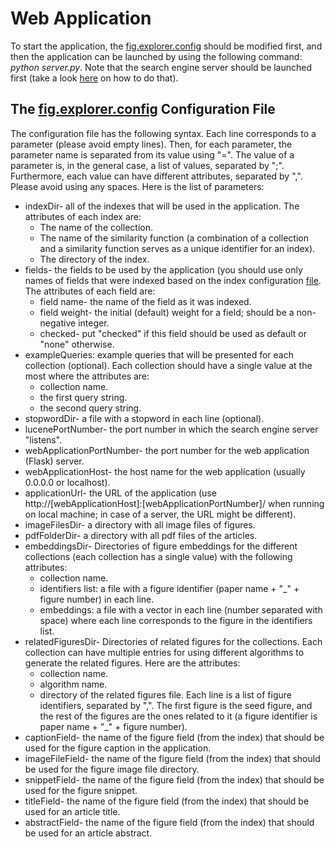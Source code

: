 # Web Application

To start the application, the [fig.explorer.config](https://github.com/saarku/fig-explorer/blob/master/fig.explorer.config) should be modified first, and then the application can be launched by using the following command: *python server.py*. 
Note that the search engine server should be launched first (take a look [here](https://github.com/saarku/fig-explorer/tree/master/lucene-server) on how to do that).

## The [fig.explorer.config](https://github.com/saarku/fig-explorer/blob/master/fig.explorer.config) Configuration File
The configuration file has the following syntax. Each line corresponds to a parameter (please avoid empty lines). Then, for each parameter, the parameter name is separated from its value using "=". The value of a parameter is, in the general case, a list of values, separated by ";". Furthermore, each value can have different attributes, separated by ",". Please avoid using any spaces. Here is the list of parameters:

* indexDir- all of the indexes that will be used in the application. The attributes of each index are:
  * The name of the collection.
  * The name of the similarity function (a combination of a collection and a similarity function serves as a unique identifier for an index).
  * The directory of the index.
* fields- the fields to be used by the application (you should use only names of fields that were indexed based on the index configuration [file](https://github.com/saarku/fig-explorer/blob/master/lucene-server/index.builder.config). The attributes of each field are:
    * field name- the name of the field as it was indexed.
    * field weight- the initial (default) weight for a field; should be a non-negative integer.
    * checked- put "checked" if this field should be used as default or "none" otherwise.
* exampleQueries: example queries that will be presented for each collection (optional). Each collection should have a single value at the most where the attributes are:
    * collection name.
    * the first query string.
    * the second query string.
* stopwordDir- a file with a stopword in each line (optional).
* lucenePortNumber- the port number in which the search engine server "listens".
* webApplicationPortNumber- the port number for the web application (Flask) server.
* webApplicationHost- the host name for the web application (usually 0.0.0.0 or localhost).
* applicationUrl- the URL of the application (use http://[webApplicationHost]:[webApplicationPortNumber]/ when running on local machine; in case of a server, the URL might be different).
* imageFilesDir- a directory with all image files of figures.
* pdfFolderDir- a directory with all pdf files of the articles.
* embeddingsDir- Directories of figure embeddings for the different collections (each collection has a single value) with the following attributes:
    * collection name.
    * identifiers list: a file with a figure identifier (paper name + "_" + figure number) in each line.
    * embeddings: a file with a vector in each line (number separated with space) where each line corresponds to the figure in the identifiers list.
* relatedFiguresDir- Directories of related figures for the collections. Each collection can have multiple entries for using different algorithms to generate the related figures. Here are the attributes:
    * collection name.
    * algorithm name.
    * directory of the related figures file. Each line is a list of figure identifiers, separated by ",". The first figure is the seed figure, and the rest of the figures are the ones related to it (a figure identifier is paper name + "_" + figure number).
* captionField- the name of the figure field (from the index) that should be used for the figure caption in the application.
* imageFileField- the name of the figure field (from the index) that should be used for the figure image file directory.
* snippetField- the name of the figure field (from the index) that should be used for the figure snippet.
* titleField- the name of the figure field (from the index) that should be used for an article title.
* abstractField- the name of the figure field (from the index) that should be used for an article abstract.
